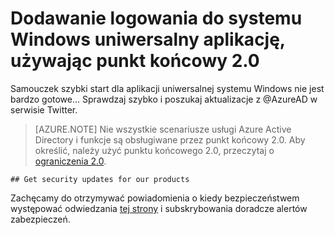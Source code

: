 <properties
    pageTitle="Aplikacja uniwersalny systemu Windows Azure AD 2.0 | Microsoft Azure"
    description="Jak utworzyć aplikację programu Windows uniwersalny, która zaloguje konta służbowego i przy użyciu osobistego Account firmy Microsoft."
    services="active-directory"
    documentationCenter=""
    authors="dstrockis"
    manager="mbaldwin"
    editor=""/>

<tags
    ms.service="active-directory"
    ms.workload="identity"
    ms.topic="article"
    ms.tgt_pltfrm="mobile-windows-store"
    ms.devlang="dotnet"
    ms.date="02/20/2016"
    ms.author="dastrock"/>

  # <a name="add-sign-in-to-a-windows-universal-app-using-the-v20-endpoint"></a>Dodawanie logowania do systemu Windows uniwersalny aplikację, używając punkt końcowy 2.0
  Samouczek szybki start dla aplikacji uniwersalnej systemu Windows nie jest bardzo gotowe... Sprawdzaj szybko i poszukaj aktualizacje z @AzureAD w serwisie Twitter.

> [AZURE.NOTE]
    Nie wszystkie scenariusze usługi Azure Active Directory i funkcje są obsługiwane przez punkt końcowy 2.0.  Aby określić, należy użyć punktu końcowego 2.0, przeczytaj o [ograniczenia 2.0](active-directory-v2-limitations.md).
    
    ## Get security updates for our products

Zachęcamy do otrzymywać powiadomienia o kiedy bezpieczeństwem występować odwiedzania [tej strony](https://technet.microsoft.com/security/dd252948) i subskrybowania doradcze alertów zabezpieczeń.